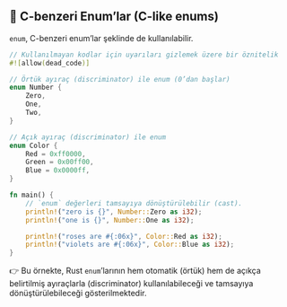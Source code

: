 ## 🎨 C-benzeri Enum’lar (C-like enums)

`enum`, C-benzeri enum’lar şeklinde de kullanılabilir.

```rust
// Kullanılmayan kodlar için uyarıları gizlemek üzere bir öznitelik
#![allow(dead_code)]

// Örtük ayıraç (discriminator) ile enum (0’dan başlar)
enum Number {
    Zero,
    One,
    Two,
}

// Açık ayıraç (discriminator) ile enum
enum Color {
    Red = 0xff0000,
    Green = 0x00ff00,
    Blue = 0x0000ff,
}

fn main() {
    // `enum` değerleri tamsayıya dönüştürülebilir (cast).
    println!("zero is {}", Number::Zero as i32);
    println!("one is {}", Number::One as i32);

    println!("roses are #{:06x}", Color::Red as i32);
    println!("violets are #{:06x}", Color::Blue as i32);
}
```

👉 Bu örnekte, Rust `enum`’larının hem otomatik (örtük) hem de açıkça belirtilmiş ayıraçlarla (discriminator) kullanılabileceği ve tamsayıya dönüştürülebileceği gösterilmektedir.
